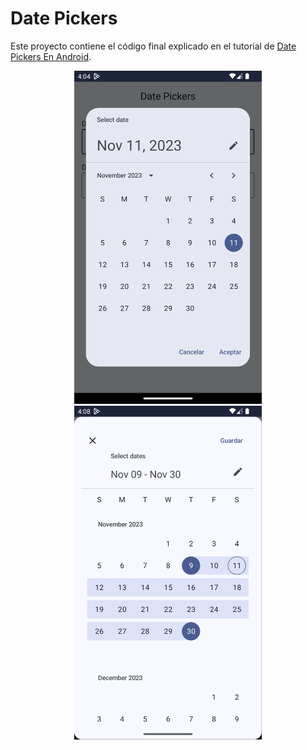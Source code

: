 # Date Pickers

Este proyecto contiene el código final explicado en el tutorial 
de [Date Pickers En Android](https://www.develou.com/date-picker-android/).

<p align="center">
<img src="date-picker.png" width="300">
<img src="date-range-picker.png" width="300">
</p>